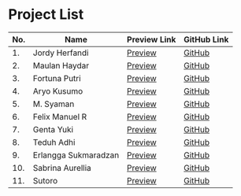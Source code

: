 # Project List

| No. | Name                | Preview Link | GitHub Link |
|-----|---------------------|--------------|-------------|
| 1.  | Jordy Herfandi      | [Preview](https://revou-fsse-5.github.io/module-1-jordyherfandi/) | [GitHub](https://github.com/revou-fsse-5/module-1-jordyherfandi) |
| 2.  | Maulan Haydar       | [Preview](https://module-1-haydar-dam.vercel.app/) | [GitHub](https://github.com/revou-fsse-5/module-1-HaydarDam?tab=readme-ov-file) |
| 3.  | Fortuna Putri       | [Preview](https://github.com/revou-fsse-5/module-1-Flmt30) | [GitHub](https://github.com/revou-fsse-5/module-1-Flmt30) |
| 4.  | Aryo Kusumo         | [Preview](https://revou-fsse-5.github.io/module-1-Szambada2718/) | [GitHub](https://github.com/revou-fsse-5/module-1-Szambada2718) |
| 5.  | M. Syaman           | [Preview](https://revou-fsse-5.github.io/module-1-mhsyaman/) | [GitHub](https://github.com/revou-fsse-5/module-1-mhsyaman) |
| 6.  | Felix Manuel R      | [Preview](https://revou-fsse-5.github.io/module-1-felixmanuelreis/) | [GitHub](https://github.com/revou-fsse-5/module-1-felixmanuelreis) |
| 7.  | Genta Yuki          | [Preview](https://revou-fsse-5.github.io/module-1-GentaYuki/) | [GitHub](https://github.com/revou-fsse-5/module-1-GentaYuki/tree/master) |
| 8.  | Teduh Adhi          | [Preview](https://revou-fsse-5.github.io/module-1-teduhadhi/) | [GitHub](https://github.com/revou-fsse-5/module-1-teduhadhi/tree/master) |
| 9.  | Erlangga Sukmaradzan| [Preview](https://revou-fsse-5.github.io/module-1-Erradzan/) | [GitHub](https://github.com/revou-fsse-5/module-1-Erradzan) |
| 10. | Sabrina Aurellia    | [Preview](https://revou-fsse-5.github.io/module-1-sabrinaurellia/) | [GitHub](https://github.com/revou-fsse-5/module-1-sabrinaurellia) |
| 11. | Sutoro              | [Preview](https://revou-fsse-5.github.io/module-1-sutoro/) | [GitHub](https://github.com/revou-fsse-5/module-1-sutoro) |
